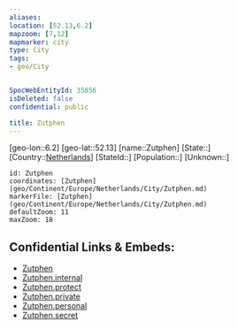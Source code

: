 ```yaml
---
aliases: 
location: [52.13,6.2]
mapzoom: [7,12] 
mapmarker: city 
type: City
tags:
- geo/City


SpocWebEntityId: 35856
isDeleted: false
confidential: public

title: Zutphen
---
```

[geo-lon::6.2]
[geo-lat::52.13]
[name::Zutphen]
[State::]
[Country::[Netherlands](geo/Continent/Europe/Netherlands.md)]
[StateId::]
[Population::]
[Unknown::]


```leaflet
id: Zutphen
coordinates: [Zutphen](geo/Continent/Europe/Netherlands/City/Zutphen.md)
markerFile: [Zutphen](geo/Continent/Europe/Netherlands/City/Zutphen.md)
defaultZoom: 11 
maxZoom: 18
```


## Confidential Links & Embeds: 
- [Zutphen](../../../../../../_public/geo/Continent/Europe/Netherlands/City/Zutphen.md) 
- [Zutphen.internal](../../../../../../_internal/geo/Continent/Europe/Netherlands/City/Zutphen.internal.md) 
- [Zutphen.protect](../../../../../../_protect/geo/Continent/Europe/Netherlands/City/Zutphen.protect.md) 
- [Zutphen.private](../../../../../../_private/geo/Continent/Europe/Netherlands/City/Zutphen.private.md) 
- [Zutphen.personal](../../../../../../_personal/geo/Continent/Europe/Netherlands/City/Zutphen.personal.md) 
- [Zutphen.secret](../../../../../../_secret/geo/Continent/Europe/Netherlands/City/Zutphen.secret.md) 
